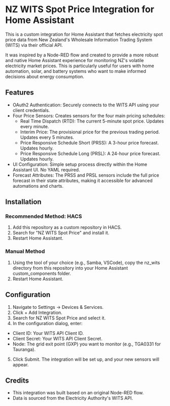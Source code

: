 # NZ WITS Spot Price Integration for Home Assistant

This is a custom integration for Home Assistant that fetches electricity spot price data from New Zealand's Wholesale Information Trading System (WITS) via their official API.

It was inspired by a Node-RED flow and created to provide a more robust and native Home Assistant experience for monitoring NZ's volatile electricity market prices. This is particularly useful for users with home automation, solar, and battery systems who want to make informed decisions about energy consumption.

## Features
- OAuth2 Authentication: Securely connects to the WITS API using your client credentials.
- Four Price Sensors: Creates sensors for the four main pricing schedules:
  - Real Time Dispatch (RTD): The current 5-minute spot price. Updates every minute.
  - Interim Price: The provisional price for the previous trading period. Updates every 5 minutes.
  - Price Responsive Schedule Short (PRSS): A 3-hour price forecast. Updates hourly.
  - Price Responsive Schedule Long (PRSL): A 24-hour price forecast. Updates hourly.
- UI Configuration: Simple setup process directly within the Home Assistant UI. No YAML required.
- Forecast Attributes: The PRSS and PRSL sensors include the full price forecast in their state attributes, making it accessible for advanced automations and charts.

## Installation
### Recommended Method: HACS
1. Add this repository as a custom repository in HACS.
2. Search for "NZ WITS Spot Price" and install it.
3. Restart Home Assistant.

### Manual Method
1. Using the tool of your choice (e.g., Samba, VSCode), copy the nz_wits directory from this repository into your Home Assistant custom_components folder.
2. Restart Home Assistant.

## Configuration
1. Navigate to Settings -> Devices & Services.
2. Click + Add Integration.
3. Search for NZ WITS Spot Price and select it.
4. In the configuration dialog, enter:
  - Client ID: Your WITS API Client ID.
  - Client Secret: Your WITS API Client Secret.
  - Node: The grid exit point (GXP) you want to monitor (e.g., TGA0331 for Tauranga).
5. Click Submit. The integration will be set up, and your new sensors will appear.

## Credits
- This integration was built based on an original Node-RED flow.
- Data is sourced from the Electricity Authority's WITS API.
